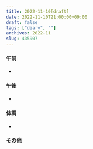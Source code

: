 ```yaml
---
title: 2022-11-10[draft]
date: 2022-11-10T21:00:00+09:00
draft: false
tags: ["diary", ""]
archives: 2022-11
slug: 435907
---
```

#### 午前
- 
#### 午後
- 
#### 体調
- 
#### その他